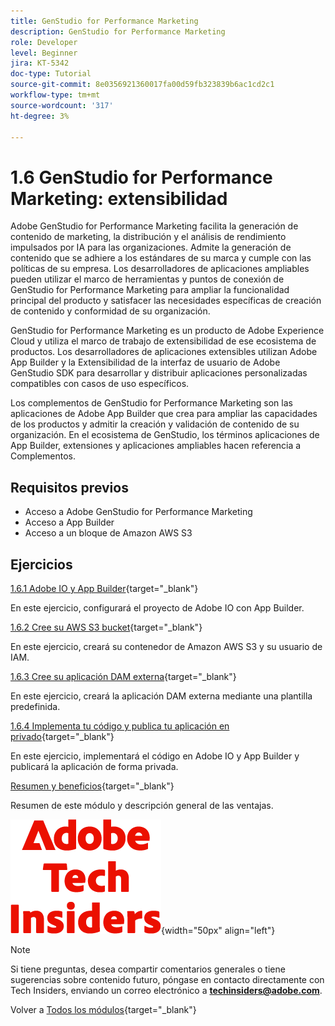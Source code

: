 ```yaml
---
title: GenStudio for Performance Marketing
description: GenStudio for Performance Marketing
role: Developer
level: Beginner
jira: KT-5342
doc-type: Tutorial
source-git-commit: 8e0356921360017fa00d59fb323839b6ac1cd2c1
workflow-type: tm+mt
source-wordcount: '317'
ht-degree: 3%

---
```


# 1.6 GenStudio for Performance Marketing: extensibilidad

Adobe GenStudio for Performance Marketing facilita la generación de contenido de marketing, la distribución y el análisis de rendimiento impulsados por IA para las organizaciones. Admite la generación de contenido que se adhiere a los estándares de su marca y cumple con las políticas de su empresa. Los desarrolladores de aplicaciones ampliables pueden utilizar el marco de herramientas y puntos de conexión de GenStudio for Performance Marketing para ampliar la funcionalidad principal del producto y satisfacer las necesidades específicas de creación de contenido y conformidad de su organización.

GenStudio for Performance Marketing es un producto de Adobe Experience Cloud y utiliza el marco de trabajo de extensibilidad de ese ecosistema de productos. Los desarrolladores de aplicaciones extensibles utilizan Adobe App Builder y la Extensibilidad de la interfaz de usuario de Adobe GenStudio SDK para desarrollar y distribuir aplicaciones personalizadas compatibles con casos de uso específicos.

Los complementos de GenStudio for Performance Marketing son las aplicaciones de Adobe App Builder que crea para ampliar las capacidades de los productos y admitir la creación y validación de contenido de su organización. En el ecosistema de GenStudio, los términos aplicaciones de App Builder, extensiones y aplicaciones ampliables hacen referencia a Complementos.

## Requisitos previos

- Acceso a Adobe GenStudio for Performance Marketing
- Acceso a App Builder
- Acceso a un bloque de Amazon AWS S3

## Ejercicios

[1.6.1 Adobe IO y App Builder](./ex1.md){target="_blank"}

En este ejercicio, configurará el proyecto de Adobe IO con App Builder.

[1.6.2 Cree su AWS S3 bucket](./ex2.md){target="_blank"}

En este ejercicio, creará su contenedor de Amazon AWS S3 y su usuario de IAM.

[1.6.3 Cree su aplicación DAM externa](./ex3.md){target="_blank"}

En este ejercicio, creará la aplicación DAM externa mediante una plantilla predefinida.

[1.6.4 Implementa tu código y publica tu aplicación en privado](./ex4.md){target="_blank"}

En este ejercicio, implementará el código en Adobe IO y App Builder y publicará la aplicación de forma privada.

[Resumen y beneficios](./summary.md){target="_blank"}

Resumen de este módulo y descripción general de las ventajas.

![Perspectivas técnicas](./../../../assets/images/techinsiders.png){width="50px" align="left"}

>[!NOTE]
>
>Si tiene preguntas, desea compartir comentarios generales o tiene sugerencias sobre contenido futuro, póngase en contacto directamente con Tech Insiders, enviando un correo electrónico a **techinsiders@adobe.com**.

Volver a [Todos los módulos](../../../overview.md){target="_blank"}

